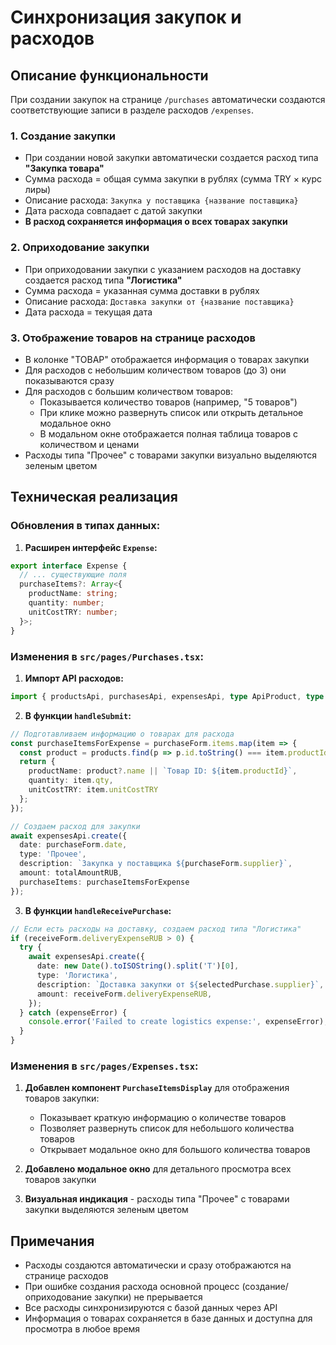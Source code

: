 # Синхронизация закупок и расходов

## Описание функциональности

При создании закупок на странице `/purchases` автоматически создаются соответствующие записи в разделе расходов `/expenses`.

### 1. Создание закупки
- При создании новой закупки автоматически создается расход типа **"Закупка товара"**
- Сумма расхода = общая сумма закупки в рублях (сумма TRY × курс лиры)
- Описание расхода: `Закупка у поставщика {название поставщика}`
- Дата расхода совпадает с датой закупки
- **В расход сохраняется информация о всех товарах закупки**

### 2. Оприходование закупки
- При оприходовании закупки с указанием расходов на доставку создается расход типа **"Логистика"**
- Сумма расхода = указанная сумма доставки в рублях
- Описание расхода: `Доставка закупки от {название поставщика}`
- Дата расхода = текущая дата

### 3. Отображение товаров на странице расходов
- В колонке "ТОВАР" отображается информация о товарах закупки
- Для расходов с небольшим количеством товаров (до 3) они показываются сразу
- Для расходов с большим количеством товаров:
  - Показывается количество товаров (например, "5 товаров")
  - При клике можно развернуть список или открыть детальное модальное окно
  - В модальном окне отображается полная таблица товаров с количеством и ценами
- Расходы типа "Прочее" с товарами закупки визуально выделяются зеленым цветом

## Техническая реализация

### Обновления в типах данных:

1. **Расширен интерфейс `Expense`:**
```typescript
export interface Expense {
  // ... существующие поля
  purchaseItems?: Array<{
    productName: string;
    quantity: number;
    unitCostTRY: number;
  }>;
}
```

### Изменения в `src/pages/Purchases.tsx`:

1. **Импорт API расходов:**
```typescript
import { productsApi, purchasesApi, expensesApi, type ApiProduct, type Purchase } from '../services/api';
```

2. **В функции `handleSubmit`:**
```typescript
// Подготавливаем информацию о товарах для расхода
const purchaseItemsForExpense = purchaseForm.items.map(item => {
  const product = products.find(p => p.id.toString() === item.productId);
  return {
    productName: product?.name || `Товар ID: ${item.productId}`,
    quantity: item.qty,
    unitCostTRY: item.unitCostTRY
  };
});

// Создаем расход для закупки
await expensesApi.create({
  date: purchaseForm.date,
  type: 'Прочее',
  description: `Закупка у поставщика ${purchaseForm.supplier}`,
  amount: totalAmountRUB,
  purchaseItems: purchaseItemsForExpense
});
```

3. **В функции `handleReceivePurchase`:**
```typescript
// Если есть расходы на доставку, создаем расход типа "Логистика"
if (receiveForm.deliveryExpenseRUB > 0) {
  try {
    await expensesApi.create({
      date: new Date().toISOString().split('T')[0],
      type: 'Логистика',
      description: `Доставка закупки от ${selectedPurchase.supplier}`,
      amount: receiveForm.deliveryExpenseRUB,
    });
  } catch (expenseError) {
    console.error('Failed to create logistics expense:', expenseError);
  }
}
```

### Изменения в `src/pages/Expenses.tsx`:

1. **Добавлен компонент `PurchaseItemsDisplay`** для отображения товаров закупки:
   - Показывает краткую информацию о количестве товаров
   - Позволяет развернуть список для небольшого количества товаров
   - Открывает модальное окно для большого количества товаров

2. **Добавлено модальное окно** для детального просмотра всех товаров закупки

3. **Визуальная индикация** - расходы типа "Прочее" с товарами закупки выделяются зеленым цветом

## Примечания

- Расходы создаются автоматически и сразу отображаются на странице расходов
- При ошибке создания расхода основной процесс (создание/оприходование закупки) не прерывается
- Все расходы синхронизируются с базой данных через API
- Информация о товарах сохраняется в базе данных и доступна для просмотра в любое время 